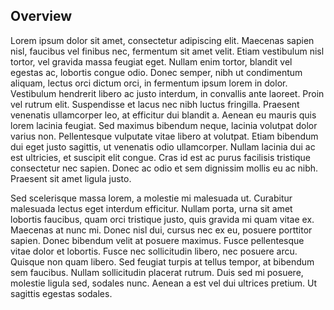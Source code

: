 ## Overview 

Lorem ipsum dolor sit amet, consectetur adipiscing elit. Maecenas sapien nisl, faucibus vel finibus nec, fermentum sit amet velit. Etiam vestibulum nisl tortor, vel gravida massa feugiat eget. Nullam enim tortor, blandit vel egestas ac, lobortis congue odio. Donec semper, nibh ut condimentum aliquam, lectus orci dictum orci, in fermentum ipsum lorem in dolor. Vestibulum hendrerit libero ac justo interdum, in convallis ante laoreet. Proin vel rutrum elit. Suspendisse et lacus nec nibh luctus fringilla. Praesent venenatis ullamcorper leo, at efficitur dui blandit a. Aenean eu mauris quis lorem lacinia feugiat. Sed maximus bibendum neque, lacinia volutpat dolor varius non. Pellentesque vulputate vitae libero at volutpat. Etiam bibendum dui eget justo sagittis, ut venenatis odio ullamcorper. Nullam lacinia dui ac est ultricies, et suscipit elit congue. Cras id est ac purus facilisis tristique consectetur nec sapien. Donec ac odio et sem dignissim mollis eu ac nibh. Praesent sit amet ligula justo.

Sed scelerisque massa lorem, a molestie mi malesuada ut. Curabitur malesuada lectus eget interdum efficitur. Nullam porta, urna sit amet lobortis faucibus, quam orci tristique justo, quis gravida mi quam vitae ex. Maecenas at nunc mi. Donec nisl dui, cursus nec ex eu, posuere porttitor sapien. Donec bibendum velit at posuere maximus. Fusce pellentesque vitae dolor et lobortis. Fusce nec sollicitudin libero, nec posuere arcu. Quisque non quam libero. Sed feugiat turpis at tellus tempor, at bibendum sem faucibus. Nullam sollicitudin placerat rutrum. Duis sed mi posuere, molestie ligula sed, sodales nunc. Aenean a est vel dui ultrices pretium. Ut sagittis egestas sodales.

